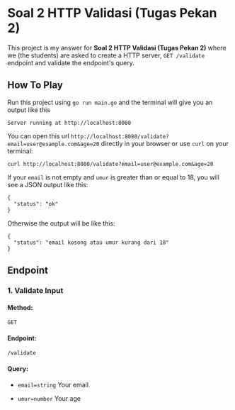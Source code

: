 # Soal 2 HTTP Validasi (Tugas Pekan 2)

This project is my answer for **Soal 2 HTTP Validasi (Tugas Pekan 2)** where we (the students) are asked to create a HTTP server, `GET /validate` endpoint and validate the endpoint's query.

## How To Play

Run this project using `go run main.go` and the terminal will give you an output like this

```
Server running at http://localhost:8080
```

You can open this url `http://localhost:8080/validate?email=user@example.com&age=20` directly in your browser or use `curl` on your terminal:

```
curl http://localhost:8080/validate?email=user@example.com&age=20
```

If your `email` is not empty and `umur` is greater than or equal to 18, you will see a JSON output like this:

```
{
  "status": "ok"
}
```

Otherwise the output will be like this:

```
{
  "status": "email kosong atau umur kurang dari 18"
}
```

## Endpoint

### 1. Validate Input

#### Method:

`GET`

#### Endpoint:

`/validate`

#### Query:

- `email=string` Your email

- `umur=number` Your age 
